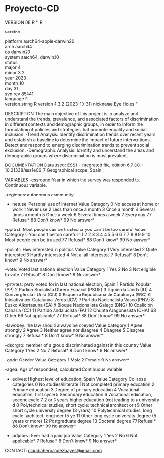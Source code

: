 # Proyecto-CD

VERSION DE R
'' R 

version 

platform       aarch64-apple-darwin20      
arch           aarch64                     
os             darwin20                    
system         aarch64, darwin20           
status                                     
major          4                           
minor          3.2                         
year           2023                        
month          10                          
day            31                          
svn rev        85441                       
language       R                           
version.string R version 4.3.2 (2023-10-31)
nickname       Eye Holes   '' 


DESCRIPTION 
The main objective of this project is to analyze and understand the trends, prevalence, and associated factors of discrimination in different contexts and demographic groups, in order to inform the formulation of policies and strategies that promote equality and social inclusion. 
-Trend Analysis: Identify discrimination trends over recent years and establish a baseline to determine the impact of future interventions. Detect and respond to emerging discrimination trends to prevent social exclusion.
-Demographic Analysis: Identify and understand the areas and demographic groups where discrimination is most prevalent.


DOCUMENTATION
Data used: ESS1 - integrated file, edition 6.7
DOI: 10.21338/ess1e06_7
Geographical scope: Spain

VARIABLES
-essround:Year in which the survey was responded to. Continuous variable.

-regiones: autonomus community. 


- netuse: Personal use of internet
Value	Category
0	No access at home or work
1	Never use
2	Less than once a month
3	Once a month
4	Several times a month
5	Once a week
6	Several times a week
7	Every day
77	Refusal*
88	Don't know*
99	No answer*


-ppltrst: Most people can be trusted or you can't be too careful
Value	Category
0	You can't be too careful
1	1
2	2
3	3
4	4
5	5
6	6
7	7
8	8
9	9
10	Most people can be trusted
77	Refusal*
88	Don't know*
99	No answer*


-polintr: How interested in politics
Value	Category
1	Very interested
2	Quite interested
3	Hardly interested
4	Not at all interested
7	Refusal*
8	Don't know*
9	No answer*

-vote: Voted last national election
Value	Category
1	Yes
2	No
3	Not eligible to vote
7	Refusal*
8	Don't know*
9	No answer*

-prtvtes: party voted for in last national election, Spain
1	Partido Popular (PP)
2	Partido Socialista Obrero Español (PSOE)
3	Izquierda Unida (IU)
4	Convergència i Unió (CiU)
5	Esquerra Repubicana de Catalunya (ERC)
6	Iniciativa per Catalunya-Verds (ICV)
7	Partido Nacionalista Vasco (PNV)
8	Eusko Alkartasuna (EA)
9	Bloque Nacionalista Galego (BNG)
10	Coalición Canaria (CC)
11	Partido Andalucista (PA)
12	Chunta Aragonesista (CHA)
68	Other
66	Not applicable*
77	Refusal*
88	Don't know*
99	No answer*

-lawobey: the law should always be obeyed
Value	Category
1	Agree strongly
2	Agree
3	Neither agree nor disagree
4	Disagree
5	Disagree strongly
7	Refusal*
8	Don't know*
9	No answer*

-dscrgrp: member of a group discriminated against in this country
Value	Category
1	Yes
2	No
7	Refusal*
8	Don't know*
9	No answer*


-gndr: Gender
Value	Category
1	Male
2	Female
9	No answer*

-agea: Age of respondent, calculated
Continuous variable

- edlves: Highest level of education, Spain
Value	Category
Collapse categories
0	No studies/illiterate
1	Not completed primary education
2	Primary education
3	Degree of primary education
4	Vocational education, first cycle
5	Secondary education
6	Vocational education, second cycle
7	2 or 3 years higher education (not leading to a university d
8	Polytechnical studies, short cycle: technical architect or t
9	Other short cycle university degree (3 years)
10	Polytechnical studies, long cycle: architect, engineer (5 ye
11	Other long cycle university degree (5 years or more)
12	Postgraduate degree
13	Doctoral degree
77	Refusal*
88	Don't know*
99	No answer*

- pdjobev: Ever had a paid job
Value	Category
1	Yes
2	No
6	Not applicable*
7	Refusal*
8	Don't know*
9	No answer*


CONTACT:
claudiahernandezbayes@gmail.com

